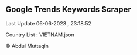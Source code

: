 

## Google Trends Keywords Scraper 
 
Last Update 06-06-2023 , 23:18:52

Country List :
VIETNAM.json



© Abdul Muttaqin 
